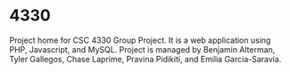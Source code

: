 # 4330

Project home for CSC 4330 Group Project.
It is a web application using PHP, Javascript, and MySQL.
Project is managed by Benjamin Alterman, Tyler Gallegos, Chase Laprime, Pravina Pidikiti, and Emilia Garcia-Saravia.
